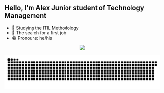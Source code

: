 ## Hello, I'm Alex Junior student of Technology Management

- 📖 Studying the ITIL Methodology
- 👔 The search for a first job
- 😁 Pronouns: he/his

<div align="center">
  <a href="https://github.com/alexjuniorr">
  <img height="180em" src="https://github-readme-stats.vercel.app/api?username=alexjuniorr&show_icons=true&theme=midnight-purple&include_all_commits=true&count_private=true"/>
</div>
  
![Snake animation](https://github.com/alexjuniorr/alexjuniorr/blob/output/github-contribution-grid-snake.svg)
